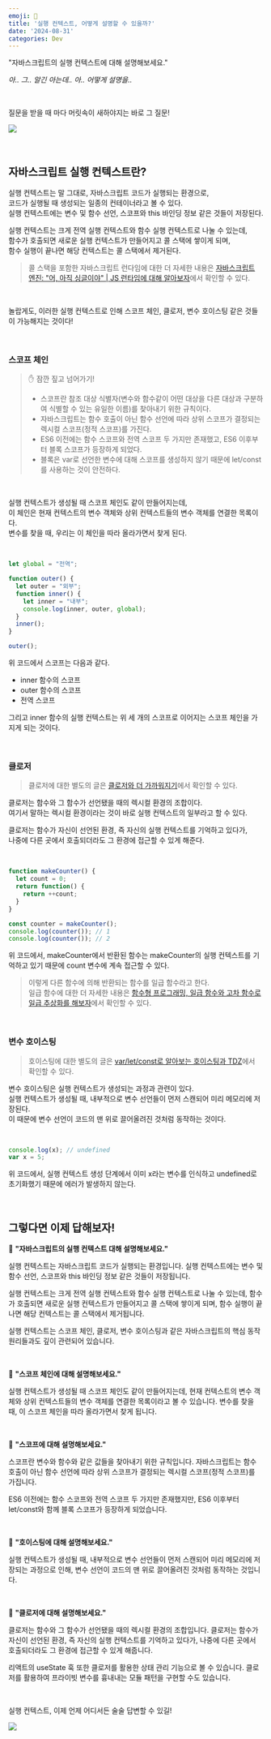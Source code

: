 ```yaml
---
emoji: 🤔
title: '실행 컨텍스트, 어떻게 설명할 수 있을까?'
date: '2024-08-31'
categories: Dev
---
```


"자바스크립트의 실행 컨텍스트에 대해 설명해보세요."  

*아.. 그.. 알긴 아는데.. 아.. 어떻게 설명을..*

&nbsp;

질문을 받을 때 마다 머릿속이 새하야지는 바로 그 질문!

![](0.jpg)

&nbsp;

## 자바스크립트 실행 컨텍스트란?

실행 컨텍스트는 말 그대로, 자바스크립트 코드가 실행되는 환경으로,  
코드가 실행될 때 생성되는 일종의 컨테이너라고 볼 수 있다.  
실행 컨텍스트에는 변수 및 함수 선언, 스코프와 this 바인딩 정보 같은 것들이 저장된다.

실행 컨텍스트는 크게 전역 실행 컨텍스트와 함수 실행 컨텍스트로 나눌 수 있는데,  
함수가 호출되면 새로운 실행 컨텍스트가 만들어지고 콜 스택에 쌓이게 되며,  
함수 실행이 끝나면 해당 컨텍스트는 콜 스택에서 제거된다.

> 콜 스택을 포함한 자바스크립트 런다임에 대한 더 자세한 내용은 [자바스크립트 엔진: "어, 아직 싱글이야" | JS 런타임에 대해 알아보자](https://www.jeong-min.com/49-js-runtime/)에서 확인할 수 있다.

&nbsp;

놀랍게도, 이러한 실행 컨텍스트로 인해 스코프 체인, 클로저, 변수 호이스팅 같은 것들이 가능해지는 것이다!  

&nbsp;

### 스코프 체인

> ✋ 잠깐 짚고 넘어가기!
> - 스코프란 참조 대상 식별자(변수와 함수같이 어떤 대상을 다른 대상과 구분하여 식별할 수 있는 유일한 이름)를 찾아내기 위한 규칙이다.  
> - 자바스크립트는 함수 호출이 아닌 함수 선언에 따라 상위 스코프가 결정되는 렉시컬 스코프(정적 스코프)를 가진다.  
> - ES6 이전에는 함수 스코프와 전역 스코프 두 가지만 존재했고, ES6 이후부터 블록 스코프가 등장하게 되었다.  
> - 블록은 var로 선언한 변수에 대해 스코프를 생성하지 않기 때문에 let/const를 사용하는 것이 안전하다.

&nbsp;

실행 컨텍스트가 생성될 때 스코프 체인도 같이 만들어지는데,  
이 체인은 현재 컨텍스트의 변수 객체와 상위 컨텍스트들의 변수 객체를 연결한 목록이다.  
변수를 찾을 때, 우리는 이 체인을 따라 올라가면서 찾게 된다.


&nbsp;

```js
let global = "전역";

function outer() {
  let outer = "외부";
  function inner() {
    let inner = "내부";
    console.log(inner, outer, global);
  }
  inner();
}

outer();
```

위 코드에서 스코프는 다음과 같다.
- inner 함수의 스코프
- outer 함수의 스코프
- 전역 스코프

그리고 inner 함수의 실행 컨텍스트는 위 세 개의 스코프로 이어지는 스코프 체인을 가지게 되는 것이다.

&nbsp;

### 클로저

> 클로저에 대한 별도의 글은 [클로저와 더 가까워지기](https://www.jeong-min.com/50-closure/)에서 확인할 수 있다.

클로저는 함수와 그 함수가 선언됐을 때의 렉시컬 환경의 조합이다.  
여기서 말하는 렉시컬 환경이라는 것이 바로 실행 컨텍스트의 일부라고 할 수 있다.

클로저는 함수가 자신이 선언된 환경, 즉 자신의 실행 컨텍스트를 기억하고 있다가,  
나중에 다른 곳에서 호출되더라도 그 환경에 접근할 수 있게 해준다.

&nbsp;

```js
function makeCounter() {
  let count = 0;
  return function() {
    return ++count;
  }
}

const counter = makeCounter();
console.log(counter()); // 1
console.log(counter()); // 2
```

위 코드에서,
makeCounter에서 반환된 함수는 makeCounter의 실행 컨텍스트를 기억하고 있기 때문에 count 변수에 계속 접근할 수 있다.

> 이렇게 다른 함수에 의해 반환되는 함수를 일급 함수라고 한다.  
> 일급 함수에 대한 더 자세한 내용은 [함수형 프로그래밍, 일급 함수와 고차 함수로 일급 추상화를 해보자](https://www.jeong-min.com/65-first-class-abstractions/)에서 확인할 수 있다.

&nbsp;

### 변수 호이스팅

> 호이스팅에 대한 별도의 글은 [var/let/const로 알아보는 호이스팅과 TDZ](https://www.jeong-min.com/68-hoisting/)에서 확인할 수 있다.

변수 호이스팅은 실행 컨텍스트가 생성되는 과정과 관련이 있다.  
실행 컨텍스트가 생성될 때, 내부적으로 변수 선언들이 먼저 스캔되어 미리 메모리에 저장된다.  
이 때문에 변수 선언이 코드의 맨 위로 끌어올려진 것처럼 동작하는 것이다.

&nbsp;

```js
console.log(x); // undefined
var x = 5;
```

위 코드에서, 실행 컨텍스트 생성 단계에서 이미 x라는 변수를 인식하고 undefined로 초기화했기 때문에 에러가 발생하지 않는다.

&nbsp;

## 그렇다면 이제 답해보자!

🤔 **"자바스크립트의 실행 컨텍스트 대해 설명해보세요."**   

실행 컨텍스트는 자바스크립트 코드가 실행되는 환경입니다. 실행 컨텍스트에는 변수 및 함수 선언, 스코프와 this 바인딩 정보 같은 것들이 저장됩니다.

실행 컨텍스트는 크게 전역 실행 컨텍스트와 함수 실행 컨텍스트로 나눌 수 있는데, 함수가 호출되면 새로운 실행 컨텍스트가 만들어지고 콜 스택에 쌓이게 되며, 함수 실행이 끝나면 해당 컨텍스트는 콜 스택에서 제거됩니다.

실행 컨텍스트는 스코프 체인, 클로저, 변수 호이스팅과 같은 자바스크립트의 핵심 동작 원리들과도 깊이 관련되어 있습니다.

&nbsp;

🤔 **"스코프 체인에 대해 설명해보세요."**  

실행 컨텍스트가 생성될 때 스코프 체인도 같이 만들어지는데, 현재 컨텍스트의 변수 객체와 상위 컨텍스트들의 변수 객체를 연결한 목록이라고 볼 수 있습니다. 변수를 찾을 때, 이 스코프 체인을 따라 올라가면서 찾게 됩니다.

&nbsp;

🤔 **"스코프에 대해 설명해보세요."**  

스코프란 변수와 함수와 같은 값들을 찾아내기 위한 규칙입니다. 자바스크립트는 함수 호출이 아닌 함수 선언에 따라 상위 스코프가 결정되는 렉시컬 스코프(정적 스코프)를 가집니다.  

ES6 이전에는 함수 스코프와 전역 스코프 두 가지만 존재했지만, ES6 이후부터 let/const와 함께 블록 스코프가 등장하게 되었습니다.  

&nbsp;

🤔 **"호이스팅에 대해 설명해보세요."**  

실행 컨텍스트가 생성될 때, 내부적으로 변수 선언들이 먼저 스캔되어 미리 메모리에 저장되는 과정으로 인해, 변수 선언이 코드의 맨 위로 끌어올려진 것처럼 동작하는 것입니다.

&nbsp;

🤔 **"클로저에 대해 설명해보세요."**  

클로저는 함수와 그 함수가 선언됐을 때의 렉시컬 환경의 조합입니다. 클로저는 함수가 자신이 선언된 환경, 즉 자신의 실행 컨텍스트를 기억하고 있다가, 나중에 다른 곳에서 호출되더라도 그 환경에 접근할 수 있게 해줍니다.

리액트의 useState 훅 또한 클로저를 활용한 상태 관리 기능으로 볼 수 있습니다. 클로저를 활용하여 프라이빗 변수를 흉내내는 모듈 패턴을 구현할 수도 있습니다.

&nbsp;

실행 컨텍스트, 이제 언제 어디서든 술술 답변할 수 있길!

![](1.jpg)

```toc
```